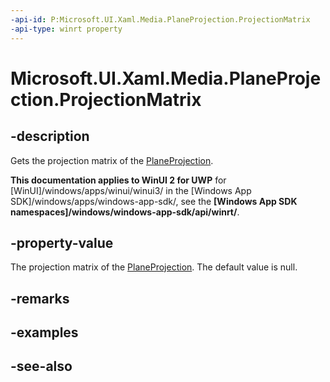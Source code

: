 ```yaml
---
-api-id: P:Microsoft.UI.Xaml.Media.PlaneProjection.ProjectionMatrix
-api-type: winrt property
---
```


<!-- Property syntax
public Windows.UI.Xaml.Media.Media3D.Matrix3D ProjectionMatrix { get; }
-->

# Microsoft.UI.Xaml.Media.PlaneProjection.ProjectionMatrix

## -description
Gets the projection matrix of the [PlaneProjection](planeprojection.md).

**This documentation applies to WinUI 2 for UWP** for [WinUI]/windows/apps/winui/winui3/ in the [Windows App SDK]/windows/apps/windows-app-sdk/, see the **[Windows App SDK namespaces]/windows/windows-app-sdk/api/winrt/**.

## -property-value
The projection matrix of the [PlaneProjection](planeprojection.md). The default value is null.

## -remarks

## -examples

## -see-also
